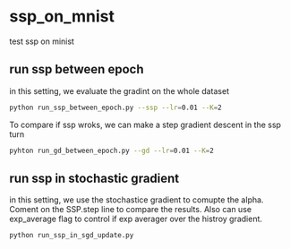 # ssp_on_mnist
test ssp on minist


## run ssp between epoch
in this setting, we evaluate the gradint on the whole dataset
```bash
python run_ssp_between_epoch.py --ssp --lr=0.01 --K=2
```
To compare if ssp wroks, we can make a step gradient descent in the ssp turn
```bash
pyhton run_gd_between_epoch.py --gd --lr=0.01 --K=2
```


## run ssp in stochastic gradient
in this setting, we use the stochastice gradient to comupte the alpha.
Coment on the SSP.step line to compare the results.
Also can use exp_average flag to control if exp averager over the histroy gradient.
```bash
python run_ssp_in_sgd_update.py 
```
